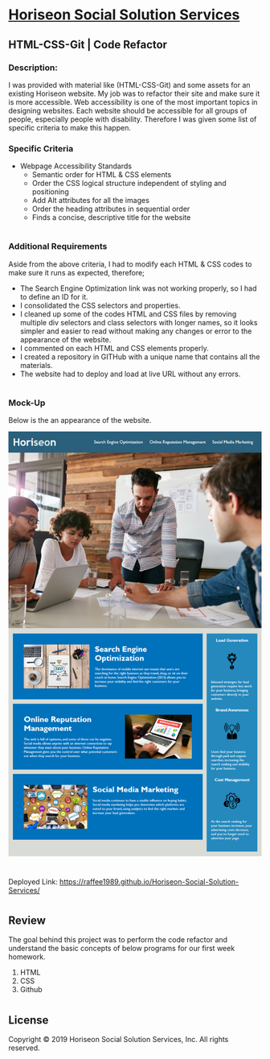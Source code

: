 # [Horiseon Social Solution Services](https://raffee1989.github.io/Horiseon-Social-Solution-Services/"Horiseon-Social-Solution-Services")
## HTML-CSS-Git | Code Refactor
### Description:
I was provided with material like (HTML-CSS-Git) and some assets for an existing Horiseon website. My job was to refactor their site and make sure it is more accessible. Web accessibility is one of the most important topics in designing websites. Each website should be accessible for all  groups of people, especially people with disability. Therefore I was given some list of specific criteria to make this happen. 

 ### Specific Criteria 
* Webpage Accessibility Standards
    * Semantic order for HTML & CSS elements
    * Order the CSS logical structure independent of styling and positioning
    * Add Alt attributes for all the images
    * Order the heading attributes in sequential order
    * Finds a concise, descriptive title for the website
#

### Additional Requirements
Aside from the above criteria, I had to modify each HTML & CSS codes to make sure it runs as expected, therefore; 
* The Search Engine Optimization link was not working properly, so I had to define an ID for it. 
* I consolidated the CSS selectors and properties. 
* I cleaned up some of the codes HTML and CSS files by removing multiple div selectors and class selectors with longer names, so it looks simpler and easier to read without making any changes or error to the appearance of the website. 
* I commented on each HTML and CSS elements properly. 
* I created a repository in GITHub with a unique name that contains all the materials.
* The website had to deploy and load at live URL without any errors. 
 #
### Mock-Up
Below is the an appearance of the website. 

![Horiseon Webpage](assets/images/horiseon.png)
#
Deployed Link: https://raffee1989.github.io/Horiseon-Social-Solution-Services/
#
## Review
The goal behind this project was to perform the code refactor and understand the basic concepts of below programs for our first week homework.  

1. HTML 
1. CSS 
1. Github
#
## License
Copyright © 2019 Horiseon Social Solution Services, Inc. All rights reserved.

